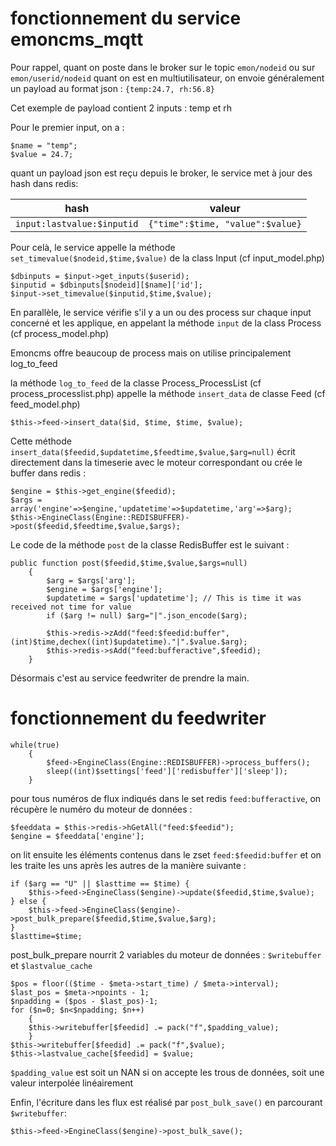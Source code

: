 # fonctionnement du service emoncms_mqtt

Pour rappel, quant on poste dans le broker sur le topic `emon/nodeid` ou sur `emon/userid/nodeid` quant on est en multiutilisateur, on envoie généralement un payload au format json :
`{temp:24.7, rh:56.8}`

Cet exemple de payload contient 2 inputs : temp et rh 

Pour le premier input, on a :
```
$name = "temp";
$value = 24.7;
```

quant un payload json est reçu depuis le broker, le service met à jour des hash dans redis:

hash | valeur
--|--
`input:lastvalue:$inputid` | `{"time":$time, "value":$value}`

Pour celà, le service appelle la méthode `set_timevalue($nodeid,$time,$value)` de la class Input (cf input_model.php)
```
$dbinputs = $input->get_inputs($userid);
$inputid = $dbinputs[$nodeid][$name]['id'];
$input->set_timevalue($inputid,$time,$value);
```

En parallèle, le service vérifie s'il y a un ou des process sur chaque input concerné et les applique, en appelant la méthode `input` de la class Process (cf process_model.php)

Emoncms offre beaucoup de process mais on utilise principalement log_to_feed

la méthode `log_to_feed` de la classe Process_ProcessList (cf process_processlist.php) appelle la méthode `insert_data` de classe Feed (cf feed_model.php)
```
$this->feed->insert_data($id, $time, $time, $value);
```
Cette méthode `insert_data($feedid,$updatetime,$feedtime,$value,$arg=null)` écrit directement dans la timeserie avec le moteur correspondant ou crée le buffer dans redis :
```
$engine = $this->get_engine($feedid);
$args = array('engine'=>$engine,'updatetime'=>$updatetime,'arg'=>$arg);
$this->EngineClass(Engine::REDISBUFFER)->post($feedid,$feedtime,$value,$args); 
```
Le code de la méthode `post` de la classe RedisBuffer est le suivant :
```
public function post($feedid,$time,$value,$args=null)
    {
        $arg = $args['arg'];
        $engine = $args['engine'];
        $updatetime = $args['updatetime']; // This is time it was received not time for value
        if ($arg != null) $arg="|".json_encode($arg);

        $this->redis->zAdd("feed:$feedid:buffer",(int)$time,dechex((int)$updatetime)."|".$value.$arg);
        $this->redis->sAdd("feed:bufferactive",$feedid);
    }
```
Désormais c'est au service feedwriter de prendre la main.

# fonctionnement du feedwriter
```
while(true)
    {
        $feed->EngineClass(Engine::REDISBUFFER)->process_buffers();
        sleep((int)$settings['feed']['redisbuffer']['sleep']);
    }
```
pour tous numéros de flux indiqués dans le set redis `feed:bufferactive`, on récupère le numéro du moteur de données :
```
$feeddata = $this->redis->hGetAll("feed:$feedid");
$engine = $feeddata['engine'];
```
on lit ensuite les éléments contenus dans le zset `feed:$feedid:buffer` et on les traite les uns après les autres de la manière suivante :

```
if ($arg == "U" || $lasttime == $time) {
    $this->feed->EngineClass($engine)->update($feedid,$time,$value);
} else {
    $this->feed->EngineClass($engine)->post_bulk_prepare($feedid,$time,$value,$arg);
}
$lasttime=$time;
```
post_bulk_prepare nourrit 2 variables du moteur de données : `$writebuffer` et `$lastvalue_cache`
```
$pos = floor(($time - $meta->start_time) / $meta->interval);
$last_pos = $meta->npoints - 1;
$npadding = ($pos - $last_pos)-1;
for ($n=0; $n<$npadding; $n++)
    {
    $this->writebuffer[$feedid] .= pack("f",$padding_value);
    }
$this->writebuffer[$feedid] .= pack("f",$value);
$this->lastvalue_cache[$feedid] = $value;
```
`$padding_value` est soit un NAN si on accepte les trous de données, soit une valeur interpolée linéairement

Enfin, l'écriture dans les flux est réalisé par `post_bulk_save()` en parcourant `$writebuffer`:
```
$this->feed->EngineClass($engine)->post_bulk_save();
```

